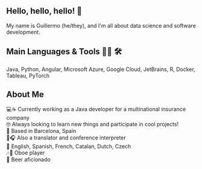 ## Hello, hello, hello! 👋

My name is Guillermo (he/they), and I'm all about data science and software development.

## Main Languages & Tools 👨‍💻 🛠 

Java, Python, Angular, Microsoft Azure, Google Cloud, JetBrains, R, Docker, Tableau, PyTorch

## About Me 

💻☕ Currently working as a Java developer for a multinational insurance company  
🤓 Always looking to learn new things and participate in cool projects!  
📍 Based in Barcelona, Spain  
📖🎧 Also a translator and conference interpreter  
💬 English, Spanish, French, Catalan, Dutch, Czech  
🎶🦆 Oboe player  
🍺 Beer aficionado  
